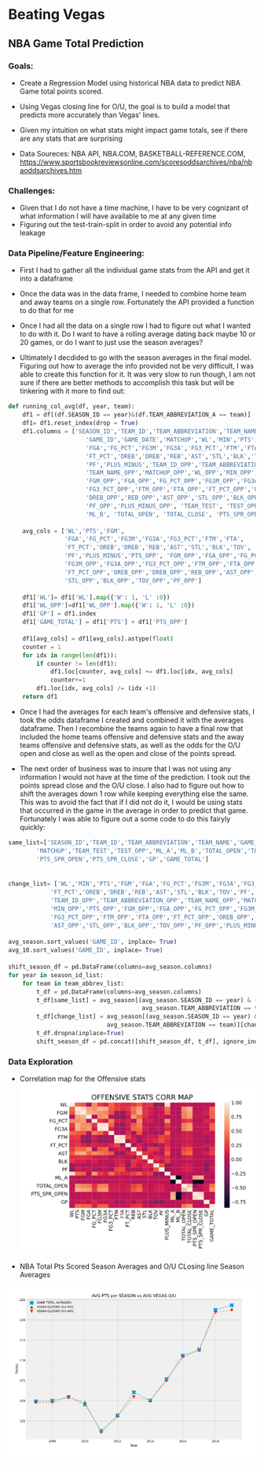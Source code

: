 # Beating Vegas



## NBA Game Total Prediction
### Goals: 
* Create a Regression Model using historical NBA data to predict NBA Game total points scored. 

* Using Vegas closing line for O/U, the goal is to build a model that predicts more accurately than Vegas’ lines.

* Given my intuition on what stats might impact game totals, see if there are any stats that are surprising

* Data Soureces: NBA API, NBA.COM, BASKETBALL-REFERENCE.COM, https://www.sportsbookreviewsonline.com/scoresoddsarchives/nba/nbaoddsarchives.htm

### Challenges:
* Given that I do not have a time machine, I have to be very cognizant of what information I will have available to me at any given time
* Figuring out the test-train-split in order to avoid any potential info leakage

### Data Pipeline/Feature Engineering:

* First I had to gather all the individual game stats from the API and get it into a dataframe

* Once the data was in the data frame, I needed to combine home team and away teams on a single row. Fortunately the API provided a function to do that for me

* Once I had all the data on a single row I had to figure out what I wanted to do with it. Do I want to have a rolling average dating back maybe 10 or 20 games, or do I want to just use the season averages?

* Ultimately I decdided to go with the season averages in the final model. Figuring out how to average the info provided not be very difficult, I was able to create this function for it. It was very slow to run though, I am not sure if there are better methods to accomplish this task but will be tinkering with it more to find out: 
```python
def running_col_avg(df, year, team):
    df1 = df[(df.SEASON_ID == year)&(df.TEAM_ABBREVIATION_A == team)]
    df1= df1.reset_index(drop = True)
    df1.columns = ['SEASON_ID','TEAM_ID','TEAM_ABBREVIATION','TEAM_NAME',
                      'GAME_ID','GAME_DATE','MATCHUP','WL','MIN','PTS','FGM',
                      'FGA','FG_PCT','FG3M','FG3A','FG3_PCT','FTM','FTA',
                      'FT_PCT','OREB','DREB','REB','AST','STL','BLK','TOV',
                      'PF','PLUS_MINUS','TEAM_ID_OPP','TEAM_ABBREVIATION_OPP',
                      'TEAM_NAME_OPP','MATCHUP_OPP','WL_OPP','MIN_OPP','PTS_OPP',
                      'FGM_OPP','FGA_OPP','FG_PCT_OPP','FG3M_OPP','FG3A_OPP',
                      'FG3_PCT_OPP','FTM_OPP','FTA_OPP','FT_PCT_OPP','OREB_OPP',
                      'DREB_OPP','REB_OPP','AST_OPP','STL_OPP','BLK_OPP','TOV_OPP',
                      'PF_OPP','PLUS_MINUS_OPP', 'TEAM_TEST', 'TEST_OPP','ML_A',
                      'ML_B', 'TOTAL_OPEN', 'TOTAL_CLOSE', 'PTS_SPR_OPEN', 'PTS_SPR_CLOSE']

    avg_cols = ['WL','PTS','FGM',
                'FGA','FG_PCT','FG3M','FG3A','FG3_PCT','FTM','FTA',
                'FT_PCT','OREB','DREB','REB','AST','STL','BLK','TOV',
                'PF','PLUS_MINUS','PTS_OPP', 'FGM_OPP','FGA_OPP','FG_PCT_OPP',
                'FG3M_OPP','FG3A_OPP','FG3_PCT_OPP','FTM_OPP','FTA_OPP',
                'FT_PCT_OPP','OREB_OPP','DREB_OPP','REB_OPP','AST_OPP',
                'STL_OPP','BLK_OPP','TOV_OPP','PF_OPP']

    df1['WL']= df1['WL'].map({'W': 1, 'L' :0})
    df1['WL_OPP']=df1['WL_OPP'].map({'W': 1, 'L' :0})
    df1['GP'] = df1.index
    df1['GAME_TOTAL'] = df1['PTS'] + df1['PTS_OPP']

    df1[avg_cols] = df1[avg_cols].astype(float)
    counter = 1
    for idx in range(len(df1)):
        if counter != len(df1):
            df1.loc[counter, avg_cols] += df1.loc[idx, avg_cols]
            counter+=1
        df1.loc[idx, avg_cols] /= (idx +1)
    return df1
```

* Once I had the averages for each team's offensive and defensive stats, I took the odds dataframe I created and combined it with the averages dataframe. Then I recombine the teams again to have a final row that included the home teams offensive and defensive stats and the away teams offensive and defensive stats, as well as the odds for the O/U open and close as well as the open and close of the points spread.

* The next order of business was to insure that I was not using any information I would not have at the time of the prediction. I took out the points spread close and the O/U close. I also had to figure out how to shift the averages down 1 row while keeping everything else the same. This was to avoid the fact that if I did not do it, I would be using stats that occurred in the game in the average in order to predict that game. Fortunately I was able to figure out a some code to do this fairyly quickly: 
```python
same_list=['SEASON_ID','TEAM_ID','TEAM_ABBREVIATION','TEAM_NAME','GAME_ID','GAME_DATE',
        'MATCHUP','TEAM_TEST','TEST_OPP','ML_A','ML_B','TOTAL_OPEN','TOTAL_CLOSE',
        'PTS_SPR_OPEN','PTS_SPR_CLOSE','GP','GAME_TOTAL']


change_list= ['WL','MIN','PTS','FGM','FGA','FG_PCT','FG3M','FG3A','FG3_PCT','FTM','FTA',
	        'FT_PCT','OREB','DREB','REB','AST','STL','BLK','TOV','PF','PLUS_MINUS',	
            'TEAM_ID_OPP','TEAM_ABBREVIATION_OPP','TEAM_NAME_OPP','MATCHUP_OPP', 'WL_OPP',
            'MIN_OPP','PTS_OPP','FGM_OPP','FGA_OPP','FG_PCT_OPP','FG3M_OPP','FG3A_OPP',	
            'FG3_PCT_OPP','FTM_OPP','FTA_OPP','FT_PCT_OPP','OREB_OPP','DREB_OPP','REB_OPP',
            'AST_OPP','STL_OPP','BLK_OPP','TOV_OPP','PF_OPP','PLUS_MINUS_OPP']

avg_season.sort_values('GAME_ID', inplace= True)
avg_10.sort_values('GAME_ID', inplace= True)

shift_season_df = pd.DataFrame(columns=avg_season.columns)
for year in season_id_list:
    for team in team_abbrev_list:
        t_df = pd.DataFrame(columns=avg_season.columns)
        t_df[same_list] = avg_season[(avg_season.SEASON_ID == year) & (
                                      avg_season.TEAM_ABBREVIATION == team)][same_list]
        t_df[change_list] = avg_season[(avg_season.SEASON_ID == year) & (
                            avg_season.TEAM_ABBREVIATION == team)][change_list].shift(periods=1)
        t_df.dropna(inplace=True)
        shift_season_df = pd.concat([shift_season_df, t_df], ignore_index=True)
```

### Data Exploration
* Correlation map for the Offensive stats
![Offensive Correlation Map](/images/OFF_CORR.png)

* NBA Total Pts Scored Season Averages and O/U CLosing line Season Averages 

![Averages](/images/avg_pts.png)



